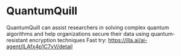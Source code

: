 # QuantumQuill
QuantumQuill can assist researchers in solving complex quantum algorithms and help organizations secure their data using quantum-resistant encryption techniques
Fast try: https://illa.ai/ai-agent/ILAfx4p1C7vV/detail
